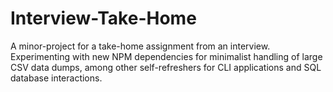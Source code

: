 # Interview-Take-Home
A minor-project for a take-home assignment from an interview. Experimenting with new NPM dependencies for minimalist handling of large CSV data dumps, among other self-refreshers for CLI applications and SQL database interactions.
